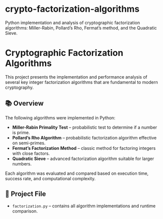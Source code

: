 # crypto-factorization-algorithms
Python implementation and analysis of cryptographic factorization algorithms: Miller-Rabin, Pollard’s Rho, Fermat’s method, and the Quadratic Sieve.

# Cryptographic Factorization Algorithms

This project presents the implementation and performance analysis of several key integer factorization algorithms that are fundamental to modern cryptography.

## 📚 Overview

The following algorithms were implemented in Python:

- **Miller-Rabin Primality Test** – probabilistic test to determine if a number is prime.
- **Pollard’s Rho Algorithm** – probabilistic factorization algorithm effective on semi-primes.
- **Fermat’s Factorization Method** – classic method for factoring integers with close factors.
- **Quadratic Sieve** – advanced factorization algorithm suitable for larger numbers.

Each algorithm was evaluated and compared based on execution time, success rate, and computational complexity.

## 📄 Project File

- `factorization.py` – contains all algorithm implementations and runtime comparison.

